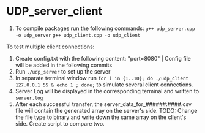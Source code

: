 # UDP_server_client

1. To compile packages run the following commands:
```g++ udp_server.cpp -o udp_server```
```g++ udp_client.cpp -o udp_client```

To test multiple client connections: 

1. Create config.txt with the  following content: "port=8080" | Config file will be added in the following commits
2. Run ```./udp_server``` to set up the server
3. In separate terminal window run ```for i in {1..10}; do ./udp_client 127.0.0.1 55 & echo 1 ; done;``` to simulate several client connections.
4. Server Log will be displayed in the corresponding terminal and written to ```server.log```
5. After each successful transfer, the server_data_for_######:####.csv file will contain the generated array on the server's side. TODO: Change the file type to binary and write down the same array on the client's side. Create script to compare two.
